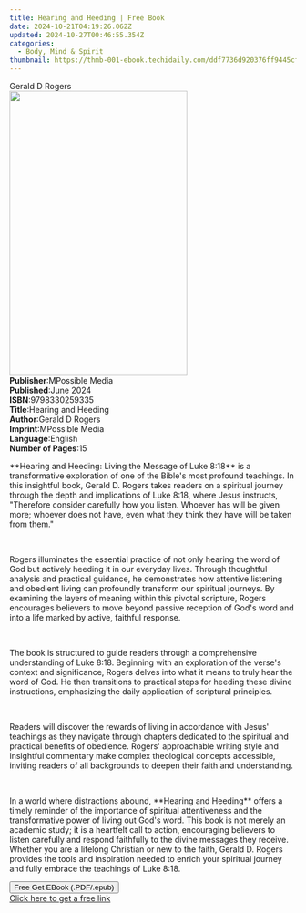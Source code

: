 ```yaml
---
title: Hearing and Heeding | Free Book
date: 2024-10-21T04:19:26.062Z
updated: 2024-10-27T00:46:55.354Z
categories:
  - Body, Mind & Spirit
thumbnail: https://thmb-001-ebook.techidaily.com/ddf7736d920376ff9445cf4ff510b04c5a49a85035d6a7ebb18cab544065008b.jpg
---
```

<main id="book-container">
  <div class="flex flex-col">
    <div class="book-brief flex-1 py-6 px-4 sm:p-6 md:py-10 md:px-8">
      <!-- brief-->
      <div class="book-brief-main">Gerald D Rogers</div>
    </div>
    <div
      class="book-meta-info flex-1 grid gap-4 col-start-1 col-end-3 row-start-1 sm:mb-6 sm:grid-cols-4 lg:gap-6 lg:col-start-2 lg:row-end-6 lg:row-span-6 lg:mb-0"
    >
      <div
        class="book-meta-info-left place-content-center mt-4 p-4 text-sm leading-6 col-start-2 col-span-2 dark:text-slate-400"
      >
        <img
          class="w-full h-500 object-cover rounded-lg sm:h-255 sm:col-span-2 lg:col-span-full"
          src="https://img-001-ebook.techidaily.com/d8fb15677d07a70b07877d3a3c6e320af36b6caf1d9b9d4605fa658df0b1200a.jpg"
          alt=""
          width="312"
          height="500"
        />
      </div>
      <div
        class="book-meta-info-right mt-2 col-start-1 row-start-2 col-span-3 self-center"
      >
        <!-- meta data  -->
        <div class="flex flex-col px-4 md:px-8">
          <div class="flex-1">
            <strong>Publisher</strong>:<span class="px-2">MPossible Media</span>
          </div>
          <div class="flex-1">
            <strong>Published</strong>:<span class="px-2">June 2024</span>
          </div>
          <div class="flex-1">
            <strong>ISBN</strong>:<span class="px-2">9798330259335</span>
          </div>
          <div class="flex-1">
            <strong>Title</strong>:<span class="px-2">Hearing and Heeding</span>
          </div>
          <div class="flex-1">
            <strong>Author</strong>:<span class="px-2">Gerald D Rogers</span>
          </div>
          <div class="flex-1">
            <strong>Imprint</strong>:<span class="px-2">MPossible Media</span>
          </div>
          <div class="flex-1">
            <strong>Language</strong>:<span class="px-2">English</span>
          </div>
          <div class="flex-1">
            <strong>Number of Pages</strong>:<span class="px-2">15</span>
          </div>
        </div>
      </div>
    </div>
    <div class="book-description flex-1 py-6 px-4 sm:p-6 md:py-10 md:px-8">
      <div class="book-description-main">
        <div accordion-content="" id="description">
          <p>
            **Hearing and Heeding: Living the Message of Luke 8:18** is a
            transformative exploration of one of the Bible's most profound
            teachings. In this insightful book, Gerald D. Rogers takes readers
            on a spiritual journey through the depth and implications of Luke
            8:18, where Jesus instructs, "Therefore consider carefully how you
            listen. Whoever has will be given more; whoever does not have, even
            what they think they have will be taken from them."
          </p>
          <p><br /></p>
          <p>
            Rogers illuminates the essential practice of not only hearing the
            word of God but actively heeding it in our everyday lives. Through
            thoughtful analysis and practical guidance, he demonstrates how
            attentive listening and obedient living can profoundly transform our
            spiritual journeys. By examining the layers of meaning within this
            pivotal scripture, Rogers encourages believers to move beyond
            passive reception of God's word and into a life marked by active,
            faithful response.
          </p>
          <p><br /></p>
          <p>
            The book is structured to guide readers through a comprehensive
            understanding of Luke 8:18. Beginning with an exploration of the
            verse's context and significance, Rogers delves into what it means
            to truly hear the word of God. He then transitions to practical
            steps for heeding these divine instructions, emphasizing the daily
            application of scriptural principles.
          </p>
          <p><br /></p>
          <p>
            Readers will discover the rewards of living in accordance with
            Jesus' teachings as they navigate through chapters dedicated to the
            spiritual and practical benefits of obedience. Rogers' approachable
            writing style and insightful commentary make complex theological
            concepts accessible, inviting readers of all backgrounds to deepen
            their faith and understanding.
          </p>
          <p><br /></p>
          <p>
            In a world where distractions abound, **Hearing and Heeding** offers
            a timely reminder of the importance of spiritual attentiveness and
            the transformative power of living out God's word. This book is not
            merely an academic study; it is a heartfelt call to action,
            encouraging believers to listen carefully and respond faithfully to
            the divine messages they receive. Whether you are a lifelong
            Christian or new to the faith, Gerald D. Rogers provides the tools
            and inspiration needed to enrich your spiritual journey and fully
            embrace the teachings of Luke 8:18.
          </p>
        </div>
        <div class="accordion-fader"></div>
      </div>
    </div>
    <div class="book-excerpts flex-1 py-6 px-4 sm:p-6 md:py-10 md:px-8"></div>
    <div
      class="book-about-author flex-1 py-6 px-4 sm:p-6 md:py-10 md:px-8"
    ></div>
    <div class="book-free-get flex-1 py-6 px-4 sm:p-6 md:py-10 md:px-8">
      <button
        id="btn-free-get"
        class="bg-blue-500 hover:bg-blue-700 text-white font-bold py-2 px-4 rounded"
      >
        Free Get EBook (.PDF/.epub)
      </button>
      <div id="countdown-display" class="px-2 text-lg mt-2"></div>
      <a
        id="free-link"
        class="hidden bg-blue-500 hover:bg-blue-700 text-white font-bold py-2 px-4 rounded"
        href="https://www.ebooks.com/en-us/book/211399938/hearing-and-heeding/gerald-d-rogers/"
        target="_blank"
        >Click here to get a free link</a
      >
    </div>
    <script>
      let countdownTime = 0;
      let countdownInterval = null;
      document
        .getElementById('btn-free-get')
        .addEventListener('click', startCountdown);
      function startCountdown() {
        countdownTime = new Date().getTime() + 60000 * 3;
        countdownInterval = setInterval(updateCountdown, 1000);
        document.getElementById('btn-free-get').disabled = true;
        document
          .getElementById('btn-free-get')
          .classList.add('bg-gray-500', 'cursor-not-allowed');
      }
      function updateCountdown() {
        let currentTime = new Date().getTime();
        let timeLeft = countdownTime - currentTime;
        let secondsLeft = Math.floor(timeLeft / 1000);
        document.getElementById('countdown-display').innerHTML =
          `Remaining time: ${secondsLeft} seconds.`;
        if (secondsLeft <= 0) {
          clearInterval(countdownInterval);
          document.getElementById('btn-free-get').classList.add('hidden');
          document.getElementById('free-link').classList.remove('hidden');
          document.getElementById('countdown-display').innerHTML = '';
        }
      }
    </script>
  </div>
</main>

<ins class="adsbygoogle"
      style="display:block"
      data-ad-client="ca-pub-7571918770474297"
      data-ad-slot="8358498916"
      data-ad-format="auto"
      data-full-width-responsive="true"></ins>
    